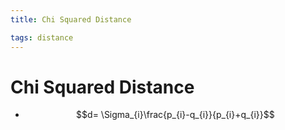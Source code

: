 ```yaml
---
title: Chi Squared Distance

tags: distance 
---
```


# Chi Squared Distance
- $$d= \Sigma_{i}\frac{p_{i}-q_{i}}{p_{i}+q_{i}}$$

















